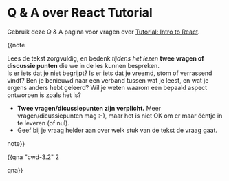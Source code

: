 # Q & A over React Tutorial

Gebruik deze Q & A pagina voor vragen over [Tutorial: Intro to React](https://reactjs.org/tutorial/tutorial.html).

{{note
  
Lees de tekst zorgvuldig, en bedenk _tijdens het lezen_ **twee vragen of discussie punten** die we in de les kunnen bespreken.  
Is er iets dat je niet begrijpt? Is er iets dat je vreemd, stom of verrassend vindt? Ben je benieuwd naar een verband tussen wat je leest, en wat je ergens anders hebt geleerd? Wil je weten waarom een bepaald aspect ontworpen is zoals het is?

* **Twee vragen/dicussiepunten zijn verplicht.** Meer vragen/dicussiepunten mag :-), maar het is niet OK om er maar ééntje in te leveren (of nul).
* Geef bij je vraag helder aan over welk stuk van de tekst de vraag gaat.

note}}


{{qna "cwd-3.2" 2

qna}}
